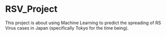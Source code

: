 # RSV_Project

This project is about using Machine Learning to predict the spreading of RS Virus cases in Japan (specifically Tokyo for the time being).

